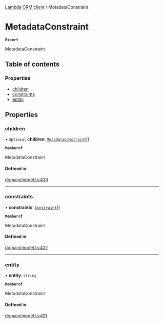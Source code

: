 [Lambda ORM client](../README.md) / MetadataConstraint

# MetadataConstraint

**`Export`**

MetadataConstraint

## Table of contents

### Properties

- [children](MetadataConstraint.md#children)
- [constraints](MetadataConstraint.md#constraints)
- [entity](MetadataConstraint.md#entity)

## Properties

### children

• `Optional` **children**: [`MetadataConstraint`](MetadataConstraint.md)[]

**`Memberof`**

MetadataConstraint

#### Defined in

[domain/model.ts:433](https://github.com/FlavioLionelRita/lambdaorm-client-node/blob/1ad40ad/src/lib/domain/model.ts#L433)

___

### constraints

• **constraints**: [`Constraint`](Constraint.md)[]

**`Memberof`**

MetadataConstraint

#### Defined in

[domain/model.ts:427](https://github.com/FlavioLionelRita/lambdaorm-client-node/blob/1ad40ad/src/lib/domain/model.ts#L427)

___

### entity

• **entity**: `string`

**`Memberof`**

MetadataConstraint

#### Defined in

[domain/model.ts:421](https://github.com/FlavioLionelRita/lambdaorm-client-node/blob/1ad40ad/src/lib/domain/model.ts#L421)
